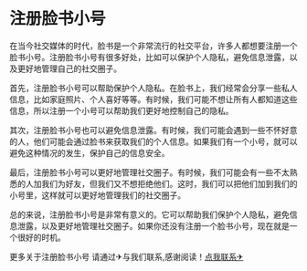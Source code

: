 # 注册脸书小号

在当今社交媒体的时代，脸书是一个非常流行的社交平台，许多人都想要注册一个脸书小号。注册脸书小号有很多好处，比如可以保护个人隐私，避免信息泄露，以及更好地管理自己的社交圈子。

首先，注册脸书小号可以帮助保护个人隐私。在脸书上，我们经常会分享一些私人信息，比如家庭照片、个人喜好等等。有时候，我们可能不想让所有人都知道这些信息，所以注册一个小号可以帮助我们更好地控制自己的隐私。

其次，注册脸书小号也可以避免信息泄露。有时候，我们可能会遇到一些不怀好意的人，他们可能会通过脸书来获取我们的个人信息。如果我们有一个小号，就可以避免这种情况的发生，保护自己的信息安全。

最后，注册脸书小号可以更好地管理社交圈子。有时候，我们可能会有一些不太熟悉的人加我们为好友，但我们又不想拒绝他们。这时，我们可以把他们加到我们的小号里，这样就可以更好地管理我们的社交圈子。

总的来说，注册脸书小号是非常有意义的。它可以帮助我们保护个人隐私，避免信息泄露，以及更好地管理社交圈子。如果你还没有注册一个脸书小号，现在就是一个很好的时机。

更多关于注册脸书小号 请通过✈与我们联系,感谢阅读！[点我联系✈](https://dev.G208.com)